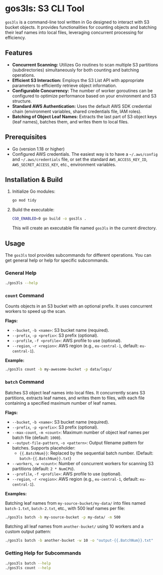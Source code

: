# gos3ls: S3 CLI Tool

`gos3ls` is a command-line tool written in Go designed to interact with S3 bucket objects. It provides functionalities for counting objects and batching their leaf names into local files, leveraging concurrent processing for efficiency.

## Features

*   **Concurrent Scanning:** Utilizes Go routines to scan multiple S3 partitions (subdirectories) simultaneously for both counting and batching operations.
*   **Efficient S3 Interaction:** Employs the S3 List API with appropriate parameters to efficiently retrieve object information.
*   **Configurable Concurrency:** The number of worker goroutines can be configured to optimize performance based on your environment and S3 structure.
*   **Standard AWS Authentication:** Uses the default AWS SDK credential chain (environment variables, shared credentials file, IAM roles).
*   **Batching of Object Leaf Names:** Extracts the last part of S3 object keys (leaf names), batches them, and writes them to local files.

## Prerequisites

*   Go (version 1.18 or higher)
*   Configured AWS credentials. The easiest way is to have a `~/.aws/config` and `~/.aws/credentials` file, or set the standard `AWS_ACCESS_KEY_ID`, `AWS_SECRET_ACCESS_KEY`, etc., environment variables.

## Installation & Build

1.  Initialize Go modules:
    ```bash
    go mod tidy
    ```
2.  Build the executable:
    ```bash
    CGO_ENABLED=0 go build -o gos3ls .
    ```
    This will create an executable file named `gos3ls` in the current directory.

## Usage

The `gos3ls` tool provides subcommands for different operations. You can get general help or help for specific subcommands.

### General Help

```bash
./gos3ls --help
```

### `count` Command

Counts objects in an S3 bucket with an optional prefix. It uses concurrent workers to speed up the scan.

**Flags:**

*   `--bucket`, `-b <name>`: S3 bucket name (required).
*   `--prefix`, `-p <prefix>`: S3 prefix (optional).
*   `--profile`, `-f <profile>`: AWS profile to use (optional).
*   `--region`, `-r <region>`: AWS region (e.g., `eu-central-1`, default: `eu-central-1`).

**Example:**

```bash
./gos3ls count -b my-awesome-bucket -p data/logs/
```

### `batch` Command

Batches S3 object leaf names into local files. It concurrently scans S3 partitions, extracts leaf names, and writes them to files, with each file containing a specified maximum number of leaf names.

**Flags:**

*   `--bucket`, `-b <name>`: S3 bucket name (required).
*   `--prefix`, `-p <prefix>`: S3 prefix (optional).
*   `--max-count`, `-m <count>`: Maximum number of object leaf names per batch file (default: `1000`).
*   `--output-file-pattern`, `-o <pattern>`: Output filename pattern for batches. Supports placeholder:
    *   `{{.BatchNum}}`: Replaced by the sequential batch number.
    (Default: `batch-{{.BatchNum}}.txt`)
*   `--workers`, `-w <count>`: Number of concurrent workers for scanning S3 partitions (default: `2 * NumCPU`).
*   `--profile`, `-f <profile>`: AWS profile to use (optional).
*   `--region`, `-r <region>`: AWS region (e.g., `eu-central-1`, default: `eu-central-1`).

**Examples:**

Batching leaf names from `my-source-bucket/my-data/` into files named `batch-1.txt`, `batch-2.txt`, etc., with 500 leaf names per file:

```bash
./gos3ls batch -b my-source-bucket -p my-data/ -m 500
```

Batching all leaf names from `another-bucket/` using 10 workers and a custom output pattern:

```bash
./gos3ls batch -b another-bucket -w 10 -o "output-{{.BatchNum}}.txt"
```

### Getting Help for Subcommands

```bash
./gos3ls batch --help
./gos3ls count --help
```